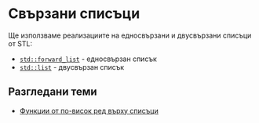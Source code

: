 Свързани списъци
================

Ще използваме реализациите на едносвързани и двусвързани списъци от STL:
- [`std::forward_list`](http://en.cppreference.com/w/cpp/container/forward_list) - едносвързан списък
- [`std::list`](http://en.cppreference.com/w/cpp/container/list) - двусвързан списък

Разгледани теми
---------------
- [Функции от по-висок ред върху списъци](higher-order-functions)
